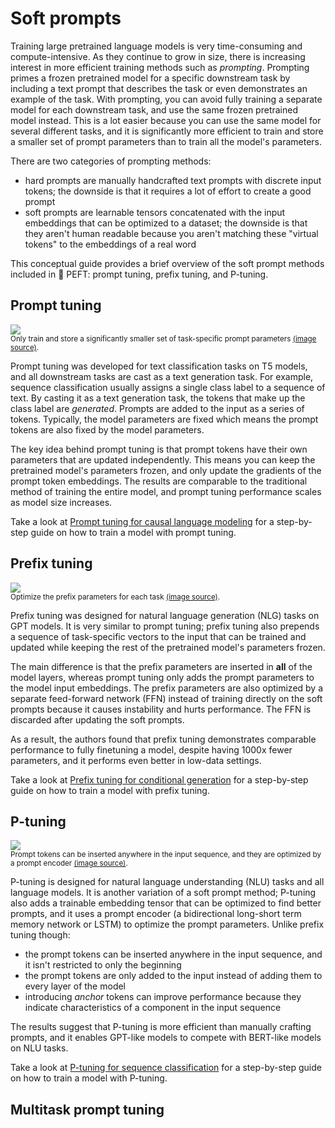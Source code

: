 <!--⚠️ Note that this file is in Markdown but contain specific syntax for our doc-builder (similar to MDX) that may not be
rendered properly in your Markdown viewer.
-->

# Soft prompts

Training large pretrained language models is very time-consuming and compute-intensive. As they continue to grow in size, there is increasing interest in more efficient training methods such as *prompting*. Prompting primes a frozen pretrained model for a specific downstream task by including a text prompt that describes the task or even demonstrates an example of the task. With prompting, you can avoid fully training a separate model for each downstream task, and use the same frozen pretrained model instead. This is a lot easier because you can use the same model for several different tasks, and it is significantly more efficient to train and store a smaller set of prompt parameters than to train all the model's parameters.

There are two categories of prompting methods:

- hard prompts are manually handcrafted text prompts with discrete input tokens; the downside is that it requires a lot of effort to create a good prompt
- soft prompts are learnable tensors concatenated with the input embeddings that can be optimized to a dataset; the downside is that they aren't human readable because you aren't matching these "virtual tokens" to the embeddings of a real word

This conceptual guide provides a brief overview of the soft prompt methods included in 🤗 PEFT: prompt tuning, prefix tuning, and P-tuning.

## Prompt tuning

<div class="flex justify-center">
    <img src="https://huggingface.co/datasets/huggingface/documentation-images/resolve/main/peft/prompt-tuning.png"/>
</div>
<small>Only train and store a significantly smaller set of task-specific prompt parameters <a href="https://arxiv.org/abs/2104.08691">(image source)</a>.</small>

Prompt tuning was developed for text classification tasks on T5 models, and all downstream tasks are cast as a text generation task. For example, sequence classification usually assigns a single class label to a sequence of text. By casting it as a text generation task, the tokens that make up the class label are *generated*. Prompts are added to the input as a series of tokens. Typically, the model parameters are fixed which means the prompt tokens are also fixed by the model parameters.

The key idea behind prompt tuning is that prompt tokens have their own parameters that are updated independently. This means you can keep the pretrained model's parameters frozen, and only update the gradients of the prompt token embeddings. The results are comparable to the traditional method of training the entire model, and prompt tuning performance scales as model size increases.

Take a look at [Prompt tuning for causal language modeling](../task_guides/clm-prompt-tuning) for a step-by-step guide on how to train a model with prompt tuning.

## Prefix tuning

<div class="flex justify-center">
    <img src="https://huggingface.co/datasets/huggingface/documentation-images/resolve/main/peft/prefix-tuning.png"/>
</div>
<small>Optimize the prefix parameters for each task <a href="https://arxiv.org/abs/2101.00190">(image source)</a>.</small>

Prefix tuning was designed for natural language generation (NLG) tasks on GPT models. It is very similar to prompt tuning; prefix tuning also prepends a sequence of task-specific vectors to the input that can be trained and updated while keeping the rest of the pretrained model's parameters frozen. 

The main difference is that the prefix parameters are inserted in **all** of the model layers, whereas prompt tuning only adds the prompt parameters to the model input embeddings. The prefix parameters are also optimized by a separate feed-forward network (FFN) instead of training directly on the soft prompts because it causes instability and hurts performance. The FFN is discarded after updating the soft prompts.

As a result, the authors found that prefix tuning demonstrates comparable performance to fully finetuning a model, despite having 1000x fewer parameters, and it performs even better in low-data settings.

Take a look at [Prefix tuning for conditional generation](../task_guides/seq2seq-prefix-tuning) for a step-by-step guide on how to train a model with prefix tuning.

## P-tuning

<div class="flex justify-center">
    <img src="https://huggingface.co/datasets/huggingface/documentation-images/resolve/main/peft/p-tuning.png"/>
</div>
<small>Prompt tokens can be inserted anywhere in the input sequence, and they are optimized by a prompt encoder <a href="https://arxiv.org/abs/2103.10385">(image source)</a>.</small>

P-tuning is designed for natural language understanding (NLU) tasks and all language models. 
It is another variation of a soft prompt method; P-tuning also adds a trainable embedding tensor that can be optimized to find better prompts, and it uses a prompt encoder (a bidirectional long-short term memory network or LSTM) to optimize the prompt parameters. Unlike prefix tuning though:

- the prompt tokens can be inserted anywhere in the input sequence, and it isn't restricted to only the beginning
- the prompt tokens are only added to the input instead of adding them to every layer of the model
- introducing *anchor* tokens can improve performance because they indicate characteristics of a component in the input sequence

The results suggest that P-tuning is more efficient than manually crafting prompts, and it enables GPT-like models to compete with BERT-like models on NLU tasks.

Take a look at [P-tuning for sequence classification](../task_guides/ptuning-seq-classification) for a step-by-step guide on how to train a model with P-tuning.

## Multitask prompt tuning
